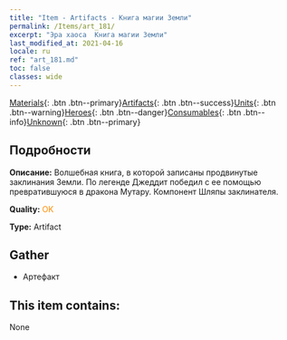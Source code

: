 ```yaml
---
title: "Item - Artifacts - Книга магии Земли"
permalink: /Items/art_181/
excerpt: "Эра хаоса  Книга магии Земли"
last_modified_at: 2021-04-16
locale: ru
ref: "art_181.md"
toc: false
classes: wide
---
```

 [Materials](/ru/Items/){: .btn .btn--primary}[Artifacts](/ru/Items/Artifacts/){: .btn .btn--success}[Units](/ru/Items/Units/){: .btn .btn--warning}[Heroes](/ru/Items/Heroes/){: .btn .btn--danger}[Consumables](/ru/Items/Consumables/){: .btn .btn--info}[Unknown](/ru/Items/Unknown/){: .btn .btn--primary}

## Подробности
 **Описание:** Волшебная книга, в которой записаны продвинутые заклинания Земли. По легенде Джеддит победил с ее помощью превратившуюся в дракона Мутару. Компонент Шляпы заклинателя.

 **Quality:** <span style="color: #FF8C00">OK</span>

 **Type:** Artifact

## Gather

*    Артефакт 

## This item contains:

  None

